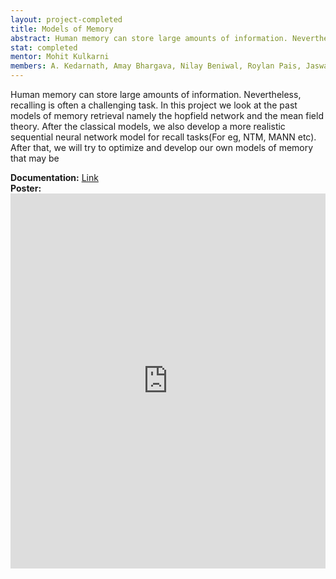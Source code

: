 ```yaml
---
layout: project-completed
title: Models of Memory
abstract: Human memory can store large amounts of information. Nevertheless, recalling is often a challenging task. In this project we look at the past models of memory retrieval namely the hopfield network and the mean field theory. After the classical models, we also develop a more realistic sequential neural network model for recall tasks(For eg, NTM, MANN etc). After that, we will try to optimize and develop our own models of memory that may be 
stat: completed
mentor: Mohit Kulkarni
members: A. Kedarnath, Amay Bhargava, Nilay Beniwal, Roylan Pais, Jaswant Kumar, Falguni Yadav, Akshay Mehta, Prajwal Arya, Deepalok Kaushik, Amartya S. Das, Aditya Prakash
---
```

Human memory can store large amounts of information. Nevertheless, recalling is often a challenging task. In this project we look at the past models of memory retrieval namely the hopfield network and the mean field theory. After the classical models, we also develop a more realistic sequential neural network model for recall tasks(For eg, NTM, MANN etc). After that, we will try to optimize and develop our own models of memory that may be <br>

**Documentation:** <a href="https://drive.google.com/file/d/1x_MTrzn0rDEBCB5KxCMltprpQKvsdKvp/view?usp=sharing" target="_blank">Link</a><br>
**Poster:** <iframe src="https://drive.google.com/file/d/1VgC26PIUFNapT8tkmjUVx-eJp6t1p49C/preview?usp=sharing" style="width:100%; height:600px;" frameborder="0"></iframe>
